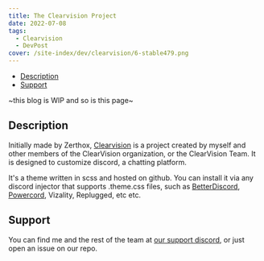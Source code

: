 ```yaml
---
title: The Clearvision Project
date: 2022-07-08
tags: 
  - Clearvision
  - DevPost
cover: /site-index/dev/clearvision/6-stable479.png
---
```

- [Description](#description)
- [Support](#support)

~this blog is WIP and so is this page~
## Description

Initially made by Zerthox, [Clearvision](https://github.com/ClearVision) is a project created by myself and other members of the ClearVision organization, or the ClearVision Team. It is designed to customize discord, a chatting platform.

It's a theme written in scss and hosted on github. You can install it via any discord injector that supports .theme.css files, such as [BetterDiscord](https://betterdiscord.app/), [Powercord](https://powercord.dev/), Vizality, Replugged, etc etc.

## Support

You can find me and the rest of the team at [our support discord](https://discord.gg/7pNUC9C), or just open an issue on our repo.